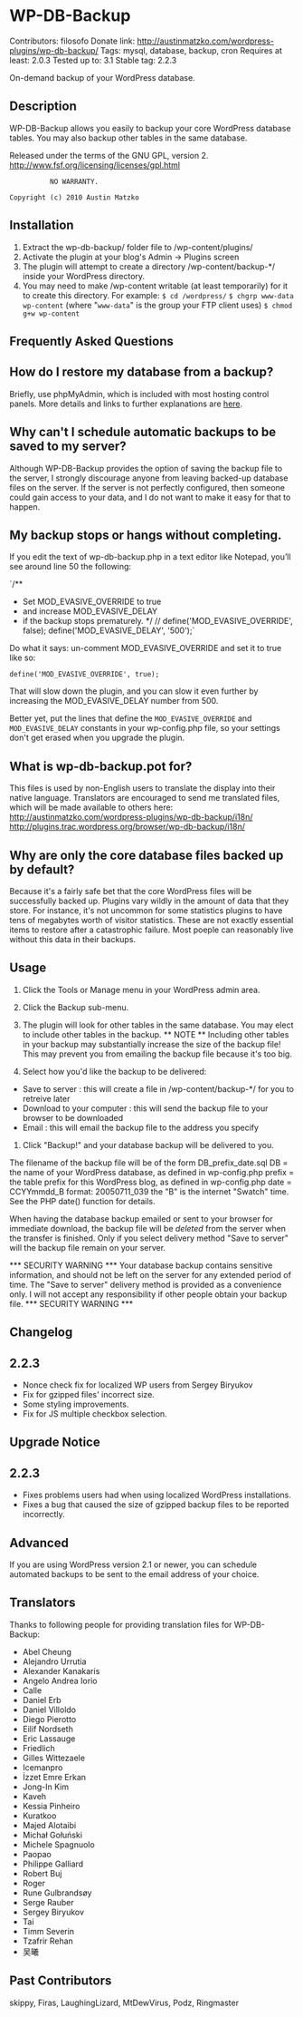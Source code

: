 WP-DB-Backup
============

Contributors: filosofo
Donate link: http://austinmatzko.com/wordpress-plugins/wp-db-backup/
Tags: mysql, database, backup, cron
Requires at least: 2.0.3
Tested up to: 3.1
Stable tag: 2.2.3

On-demand backup of your WordPress database.

Description 
-----------

WP-DB-Backup allows you easily to backup your core WordPress database tables.  You may also backup other tables in the same database.

Released under the terms of the GNU GPL, version 2.
   http://www.fsf.org/licensing/licenses/gpl.html

              NO WARRANTY.

	Copyright (c) 2010 Austin Matzko

Installation 
------------

1. Extract the wp-db-backup/ folder file to /wp-content/plugins/
1. Activate the plugin at your blog's Admin -> Plugins screen
1. The plugin will attempt to create a directory /wp-content/backup-*/ inside your WordPress directory.
1. You may need to make /wp-content writable (at least temporarily) for it to create this directory. 
   For example:
   `$ cd /wordpress/`
   `$ chgrp www-data wp-content` (where "`www-data`" is the group your FTP client uses)
   `$ chmod g+w wp-content`

Frequently Asked Questions 
--------------------------

How do I restore my database from a backup? 
-------------------------------------------

Briefly, use phpMyAdmin, which is included with most hosting control panels. More details and links to further explanations are [here](http://codex.wordpress.org/Restoring_Your_Database_From_Backup).

Why can't I schedule automatic backups to be saved to my server? 
----------------------------------------------------------------

Although WP-DB-Backup provides the option of saving the backup file to the server, I strongly discourage anyone from leaving backed-up database files on the server. If the server is not perfectly configured, then someone could gain access to your data, and I do not want to make it easy for that to happen.

My backup stops or hangs without completing. 
--------------------------------------------

If you edit the text of wp-db-backup.php in a text editor like Notepad, you’ll see around line 50 the following:

`/**
* Set MOD_EVASIVE_OVERRIDE to true
* and increase MOD_EVASIVE_DELAY
* if the backup stops prematurely.
*/
// define('MOD_EVASIVE_OVERRIDE', false);
define('MOD_EVASIVE_DELAY', '500');`

Do what it says: un-comment MOD_EVASIVE_OVERRIDE and set it to true like so:

`define('MOD_EVASIVE_OVERRIDE', true);`

That will slow down the plugin, and you can slow it even further by increasing the MOD_EVASIVE_DELAY number from 500.

Better yet, put the lines that define the `MOD_EVASIVE_OVERRIDE` and `MOD_EVASIVE_DELAY` constants in your wp-config.php file, so your settings don't get erased when you upgrade the plugin.

What is wp-db-backup.pot for? 
-----------------------------

This files is used by non-English users to translate the display into their native language.  Translators are encouraged to send me translated files, which will be made available to others here:
http://austinmatzko.com/wordpress-plugins/wp-db-backup/i18n/
http://plugins.trac.wordpress.org/browser/wp-db-backup/i18n/

Why are only the core database files backed up by default? 
----------------------------------------------------------

Because it's a fairly safe bet that the core WordPress files will be successfully backed up.  Plugins vary wildly in the amount of data that they store.  For instance, it's not uncommon for some statistics plugins to have tens of megabytes worth of visitor statistics.  These are not exactly essential items to restore after a catastrophic failure.  Most poeple can reasonably live without this data in their backups.

Usage 
-----

1. Click the Tools or Manage menu in your WordPress admin area.
1. Click the Backup sub-menu.

1. The plugin will look for other tables in the same database.  You may elect to include other tables in the backup.
  ** NOTE **
  Including other tables in your backup may substantially increase the size of the backup file!
  This may prevent you from emailing the backup file because it's too big.

1. Select how you'd like the backup to be delivered:
 * Save to server : this will create a file in /wp-content/backup-*/ for you to retreive later
 * Download to your computer : this will send the backup file to your browser to be downloaded
 * Email : this will email the backup file to the address you specify

1. Click "Backup!" and your database backup will be delivered to you.

The filename of the backup file will be of the form
   DB_prefix_date.sql
DB = the name of your WordPress database, as defined in wp-config.php
prefix = the table prefix for this WordPress blog, as defined in wp-config.php
date = CCYYmmdd_B format:  20050711_039
       the "B" is the internet "Swatch" time.  
       See the PHP date() function for details.

When having the database backup emailed or sent to your browser for immediate download, the backup file will be _deleted_ from the server when the transfer is finished.  Only if you select delivery method "Save to server" will the backup file remain on your server.

   *** SECURITY WARNING ***
   Your database backup contains sensitive information,
   and should not be left on the server for any extended
   period of time.  The "Save to server" delivery method is provided
   as a convenience only.  I will not accept any responsibility
   if other people obtain your backup file.
   *** SECURITY WARNING ***

Changelog 
---------

2.2.3  
-----
* Nonce check fix for localized WP users from Sergey Biryukov
* Fix for gzipped files' incorrect size.
* Some styling improvements.
* Fix for JS multiple checkbox selection.

Upgrade Notice 
--------------

2.2.3 
-----
* Fixes problems users had when using localized WordPress installations.
* Fixes a bug that caused the size of gzipped backup files to be reported incorrectly.

Advanced 
--------
If you are using WordPress version 2.1 or newer, you can schedule automated backups to be sent to the email address 
of your choice.

Translators 
-----------
Thanks to following people for providing translation files for WP-DB-Backup:

* Abel Cheung
* Alejandro Urrutia
* Alexander Kanakaris
* Angelo Andrea Iorio
* Calle
* Daniel Erb
* Daniel Villoldo
* Diego Pierotto
* Eilif Nordseth
* Eric Lassauge
* Friedlich
* Gilles Wittezaele
* Icemanpro
* İzzet Emre Erkan
* Jong-In Kim
* Kaveh
* Kessia Pinheiro
* Kuratkoo
* Majed Alotaibi
* Michał Gołuński
* Michele Spagnuolo
* Paopao
* Philippe Galliard
* Robert Buj
* Roger
* Rune Gulbrandsøy
* Serge Rauber
* Sergey Biryukov
* Tai
* Timm Severin
* Tzafrir Rehan
* 吴曦

Past Contributors 
-----------------
skippy, Firas, LaughingLizard, MtDewVirus, Podz, Ringmaster
